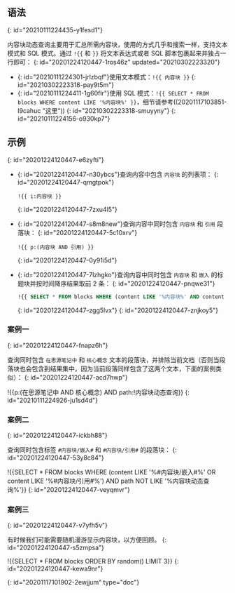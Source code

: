 ## 语法
{: id="20210111224435-y1fesd1"}

内容块动态查询主要用于汇总所需内容块，使用的方式几乎和搜索一样，支持文本模式和 SQL 模式。通过 `!{{` 和 `}}` 将文本表达式或者 SQL 脚本包裹起来并独占一行即可：
{: id="20201224120447-1ros46z" updated="20210302223320"}

* {: id="20210111224301-jrlzbqf"}使用文本模式：`!{{ 内容块 }}`
  {: id="20210302223318-pay9t5m"}
* {: id="20210111224411-1g60flr"}使用 SQL 模式：`!{{ SELECT * FROM blocks WHERE content LIKE '%内容块%' }}`，细节请参考((20201117103851-l9cahuc "这里"))
  {: id="20210302223318-smuyyny"}
{: id="20210111224156-o930kp7"}

## 示例
{: id="20201224120447-e6zyfti"}

* {: id="20201224120447-n30ybcs"}查询内容中包含 `内容块` 的列表项：
  {: id="20201224120447-qmgtpok"}

  ```
  !{{ i:内容块 }}
  ```
  {: id="20201224120447-7zxu4l5"}
* {: id="20201224120447-s8m8new"}查询内容中同时包含 `内容块` 和 `引用` 段落块：
  {: id="20201224120447-5c10xrv"}

  ```
  !{{ p:(内容块 AND 引用) }}
  ```
  {: id="20201224120447-0y91i5d"}
* {: id="20201224120447-7lzhgko"}查询内容中同时包含 `内容块` 和 `嵌入` 的标题块并按时间降序结果取前 2 条：
  {: id="20201224120447-pnqwe31"}

  ```sql
  !{{ SELECT * FROM blocks WHERE (content LIKE '%内容块%' AND content LIKE '%嵌入%') AND type = 'h' ORDER BY block_id DESC LIMIT 2 }}
  ```
  {: id="20201224120447-zgg5lvx"}
{: id="20201224120447-znjkoy5"}

### 案例一
{: id="20201224120447-fnapz6h"}

查询同时包含 `在思源笔记中` 和 `核心概念` 文本的段落块，并排除当前文档（否则当段落块也会包含到结果集中，因为当前段落同样包含了这两个文本，下面的案例类似）：
{: id="20201224120447-acd7hwp"}

!{{p:(在思源笔记中 AND 核心概念) AND path:!内容块动态查询}}
{: id="20210111224926-ju1sd4d"}

### 案例二
{: id="20201224120447-ickbh88"}

查询同时包含标签 `#内容块/嵌入#` 和 `#内容块/引用#` 的段落块：
{: id="20201224120447-53y8c84"}

!{{SELECT * FROM blocks WHERE (content LIKE '%#内容块/嵌入#%' OR content LIKE '%#内容块/引用#%') AND path NOT LIKE '%内容块动态查询%'}}
{: id="20201224120447-veyqmvr"}

### 案例三
{: id="20201224120447-v7yfh5v"}

有时候我们可能需要随机漫游显示内容块，以方便回顾。
{: id="20201224120447-s5zmpsa"}

!{{SELECT * FROM blocks ORDER BY random() LIMIT 3}}
{: id="20201224120447-kewa9nr"}


{: id="20201117101902-2ewjjum" type="doc"}
